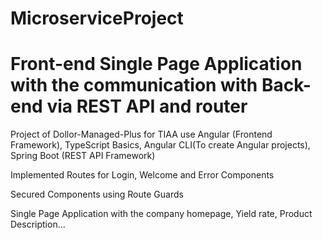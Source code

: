 # MicroserviceProject 

# Front-end Single Page Application with the communication with Back-end via REST API and router
Project of Dollor-Managed-Plus for TIAA use Angular (Frontend Framework), TypeScript Basics, Angular CLI(To create Angular projects), Spring Boot (REST API Framework)

Implemented Routes for Login, Welcome and Error Components

Secured Components using Route Guards

Single Page Application with the company homepage, Yield rate, Product Description...
